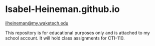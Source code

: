 # Isabel-Heineman.github.io
ilheineman@my.waketech.edu

This repository is for educational purposes only and is attached to my school account. It will hold class assignments for CTI-110.
